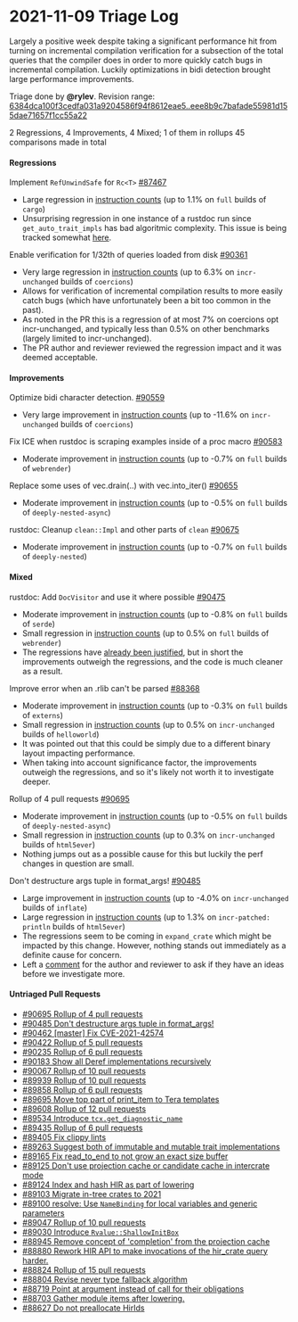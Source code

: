 # 2021-11-09 Triage Log

Largely a positive week despite taking a significant performance hit from turning on incremental compilation verification for a subsection of the total queries that the compiler does in order to more quickly catch bugs in incremental compilation. Luckily optimizations in bidi detection brought large performance improvements.

Triage done by **@rylev**.
Revision range: [6384dca100f3cedfa031a9204586f94f8612eae5..eee8b9c7bafade55981d155dae71657f1cc55a22](https://perf.rust-lang.org/?start=6384dca100f3cedfa031a9204586f94f8612eae5&end=eee8b9c7bafade55981d155dae71657f1cc55a22&absolute=false&stat=instructions%3Au)

2 Regressions, 4 Improvements, 4 Mixed; 1 of them in rollups
45 comparisons made in total

#### Regressions

Implement `RefUnwindSafe` for `Rc<T>` [#87467](https://github.com/rust-lang/rust/issues/87467)
- Large regression in [instruction counts](https://perf.rust-lang.org/compare.html?start=0b4ac62ddaf9ee01b8aaf9dd7097f1f541d64551&end=4061c0407978a00c5c2518d898ad8406da28c106&stat=instructions:u) (up to 1.1% on `full` builds of `cargo`)
- Unsurprising regression in one instance of a rustdoc run since `get_auto_trait_impls` has bad algoritmic complexity. This issue is being tracked somewhat [here](https://github.com/rust-lang/rust/issues/90512).

Enable verification for 1/32th of queries loaded from disk [#90361](https://github.com/rust-lang/rust/issues/90361)
- Very large regression in [instruction counts](https://perf.rust-lang.org/compare.html?start=3e3890c9d4064253aaa8c51f5d5458d2dc6dab77&end=495322d776fd6f679cd8cd4ca02b8fa834da654b&stat=instructions:u) (up to 6.3% on `incr-unchanged` builds of `coercions`)
- Allows for verification of incremental compilation results to more easily catch bugs (which have unfortunately been a bit too common in the past).
- As noted in the PR this is a regression of at most 7% on coercions opt incr-unchanged, and typically less than 0.5% on other benchmarks (largely limited to incr-unchanged).
- The PR author and reviewer reviewed the regression impact and it was deemed acceptable.

#### Improvements

Optimize bidi character detection. [#90559](https://github.com/rust-lang/rust/issues/90559)
- Very large improvement in [instruction counts](https://perf.rust-lang.org/compare.html?start=3326f19e8982ce033e04c163ddc520a76e42c737&end=5ec7d1dad6dead949a49c76c8ca0425a6e46a223&stat=instructions:u) (up to -11.6% on `incr-unchanged` builds of `coercions`)


Fix ICE when rustdoc is scraping examples inside of a proc macro [#90583](https://github.com/rust-lang/rust/issues/90583)
- Moderate improvement in [instruction counts](https://perf.rust-lang.org/compare.html?start=045612b8b97b344d55c13b9aad3cfb3e98405b77&end=0d1754e8bf6942b4c1d24d7c923438782129ba5a&stat=instructions:u) (up to -0.7% on `full` builds of `webrender`)


Replace some uses of vec.drain(..) with vec.into_iter() [#90655](https://github.com/rust-lang/rust/issues/90655)
- Moderate improvement in [instruction counts](https://perf.rust-lang.org/compare.html?start=5ec7d1dad6dead949a49c76c8ca0425a6e46a223&end=0727994435c75fdedd3e9d226cf434089b0ab585&stat=instructions:u) (up to -0.5% on `full` builds of `deeply-nested-async`)


rustdoc: Cleanup `clean::Impl` and other parts of `clean` [#90675](https://github.com/rust-lang/rust/issues/90675)
- Moderate improvement in [instruction counts](https://perf.rust-lang.org/compare.html?start=b3074819f615758da44a667bf3cb98c59227e2f9&end=3e3890c9d4064253aaa8c51f5d5458d2dc6dab77&stat=instructions:u) (up to -0.7% on `full` builds of `deeply-nested`)


#### Mixed

rustdoc: Add `DocVisitor` and use it where possible [#90475](https://github.com/rust-lang/rust/issues/90475)
- Moderate improvement in [instruction counts](https://perf.rust-lang.org/compare.html?start=baba6687df3e83fdb15cc6ec239b4a1c75a30505&end=4ff90232a0c0c6adb9d2052da2206b26c3c723e4&stat=instructions:u) (up to -0.8% on `full` builds of `serde`)
- Small regression in [instruction counts](https://perf.rust-lang.org/compare.html?start=baba6687df3e83fdb15cc6ec239b4a1c75a30505&end=4ff90232a0c0c6adb9d2052da2206b26c3c723e4&stat=instructions:u) (up to 0.5% on `full` builds of `webrender`)
- The regressions have [already been justified](https://github.com/rust-lang/rust/pull/90475#issuecomment-959808629), but in short the improvements outweigh the regressions, and the code is much cleaner as a result.


 Improve error when an .rlib can't be parsed [#88368](https://github.com/rust-lang/rust/issues/88368)
- Moderate improvement in [instruction counts](https://perf.rust-lang.org/compare.html?start=46b8e7488eae116722196e8390c1bd2ea2e396cf&end=5fa94f3c57e27a339bc73336cd260cd875026bd1&stat=instructions:u) (up to -0.3% on `full` builds of `externs`)
- Small regression in [instruction counts](https://perf.rust-lang.org/compare.html?start=46b8e7488eae116722196e8390c1bd2ea2e396cf&end=5fa94f3c57e27a339bc73336cd260cd875026bd1&stat=instructions:u) (up to 0.5% on `incr-unchanged` builds of `helloworld`)
- It was pointed out that this could be simply due to a different binary layout impacting performance.
- When taking into account significance factor, the improvements outweigh the regressions, and so it's likely not worth it to investigate deeper.


Rollup of 4 pull requests [#90695](https://github.com/rust-lang/rust/issues/90695)
- Moderate improvement in [instruction counts](https://perf.rust-lang.org/compare.html?start=515472757d2991e280965d7c1d235cfbb6ceb006&end=c57704f3eb4319cc93513c232e9c434a73af46d2&stat=instructions:u) (up to -0.5% on `full` builds of `deeply-nested-async`)
- Small regression in [instruction counts](https://perf.rust-lang.org/compare.html?start=515472757d2991e280965d7c1d235cfbb6ceb006&end=c57704f3eb4319cc93513c232e9c434a73af46d2&stat=instructions:u) (up to 0.3% on `incr-unchanged` builds of `html5ever`)
- Nothing jumps out as a possible cause for this but luckily the perf changes in question are small.


Don't destructure args tuple in format_args! [#90485](https://github.com/rust-lang/rust/issues/90485)
- Large improvement in [instruction counts](https://perf.rust-lang.org/compare.html?start=c57704f3eb4319cc93513c232e9c434a73af46d2&end=60952bc3da442cf2ea11dcc9c80a461a659bbcd7&stat=instructions:u) (up to -4.0% on `incr-unchanged` builds of `inflate`)
- Large regression in [instruction counts](https://perf.rust-lang.org/compare.html?start=c57704f3eb4319cc93513c232e9c434a73af46d2&end=60952bc3da442cf2ea11dcc9c80a461a659bbcd7&stat=instructions:u) (up to 1.3% on `incr-patched: println` builds of `html5ever`)
- The regressions seem to be coming in `expand_crate` which might be impacted by this change. However, nothing stands out immediately as a definite cause for concern.
- Left a [comment](https://github.com/rust-lang/rust/pull/90485#issuecomment-964330008) for the author and reviewer to ask if they have an ideas before we investigate more.


#### Untriaged Pull Requests

- [#90695 Rollup of 4 pull requests](https://github.com/rust-lang/rust/pull/90695)
- [#90485 Don't destructure args tuple in format_args!](https://github.com/rust-lang/rust/pull/90485)
- [#90462 [master] Fix CVE-2021-42574](https://github.com/rust-lang/rust/pull/90462)
- [#90422 Rollup of 5 pull requests](https://github.com/rust-lang/rust/pull/90422)
- [#90235 Rollup of 6 pull requests](https://github.com/rust-lang/rust/pull/90235)
- [#90183 Show all Deref implementations recursively](https://github.com/rust-lang/rust/pull/90183)
- [#90067 Rollup of 10 pull requests](https://github.com/rust-lang/rust/pull/90067)
- [#89939 Rollup of 10 pull requests](https://github.com/rust-lang/rust/pull/89939)
- [#89858 Rollup of 6 pull requests](https://github.com/rust-lang/rust/pull/89858)
- [#89695 Move top part of print_item to Tera templates](https://github.com/rust-lang/rust/pull/89695)
- [#89608 Rollup of 12 pull requests](https://github.com/rust-lang/rust/pull/89608)
- [#89534 Introduce `tcx.get_diagnostic_name`](https://github.com/rust-lang/rust/pull/89534)
- [#89435 Rollup of 6 pull requests](https://github.com/rust-lang/rust/pull/89435)
- [#89405 Fix clippy lints](https://github.com/rust-lang/rust/pull/89405)
- [#89263 Suggest both of immutable and mutable trait implementations](https://github.com/rust-lang/rust/pull/89263)
- [#89165 Fix read_to_end to not grow an exact size buffer](https://github.com/rust-lang/rust/pull/89165)
- [#89125 Don't use projection cache or candidate cache in intercrate mode](https://github.com/rust-lang/rust/pull/89125)
- [#89124 Index and hash HIR as part of lowering](https://github.com/rust-lang/rust/pull/89124)
- [#89103 Migrate in-tree crates to 2021](https://github.com/rust-lang/rust/pull/89103)
- [#89100 resolve: Use `NameBinding` for local variables and generic parameters](https://github.com/rust-lang/rust/pull/89100)
- [#89047 Rollup of 10 pull requests](https://github.com/rust-lang/rust/pull/89047)
- [#89030 Introduce `Rvalue::ShallowInitBox`](https://github.com/rust-lang/rust/pull/89030)
- [#88945 Remove concept of 'completion' from the projection cache](https://github.com/rust-lang/rust/pull/88945)
- [#88880 Rework HIR API to make invocations of the hir_crate query harder.](https://github.com/rust-lang/rust/pull/88880)
- [#88824 Rollup of 15 pull requests](https://github.com/rust-lang/rust/pull/88824)
- [#88804 Revise never type fallback algorithm](https://github.com/rust-lang/rust/pull/88804)
- [#88719 Point at argument instead of call for their obligations](https://github.com/rust-lang/rust/pull/88719)
- [#88703 Gather module items after lowering.](https://github.com/rust-lang/rust/pull/88703)
- [#88627 Do not preallocate HirIds](https://github.com/rust-lang/rust/pull/88627)

